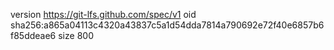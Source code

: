 version https://git-lfs.github.com/spec/v1
oid sha256:a865a04113c4320a43837c5a1d54dda7814a790692e72f40e6857b6f85ddeae6
size 800
